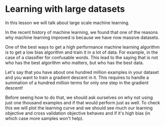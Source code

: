 # Learning with large datasets

In this lesson we will talk about large scale machine learning.

In the recent history of machine learning, we found that one of the reasons why machine learning improved is because we have now massive datasets.

One of the best ways to get a high performance machine learning algorithm is to get a low bias algorithm and train it in a lot of data. For example, in the case of a classifier for confusable words. This lead to the saying that is not who has the best algorithm who matters, but who has the best data.

Let's say that you have about one hundred million examples in your dataset and you want to train a gradient descent in it. This requires to handle a summation of a hundred million terms for only one step in the gradient descent!

Before seeing how to do that, we should ask ourselves on why not using just one thousand examples and if that would perform just as well. To check this we will plot the learning curve and we should see much our learning objective and cross validation objective behaves and if it's high bias (in which case more samples won't help).
